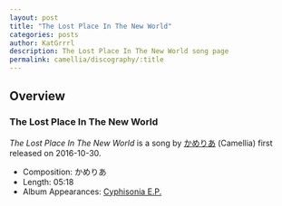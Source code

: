 ```yaml
---
layout: post
title: "The Lost Place In The New World"
categories: posts
author: KatGrrrl
description: The Lost Place In The New World song page
permalink: camellia/discography/:title
---
```


## Overview

### The Lost Place In The New World

*The Lost Place In The New World* is a song by [かめりあ](<{% link postsWiki/_posts/2023-12-10-camellia.md %}>) (Camellia) first released on 2016-10-30.

* Composition: かめりあ
* Length: 05:18
* Album Appearances: [Cyphisonia E.P.](<{% link postsInclude/_posts/camellia/albums/Cyphisonia/2023-12-18-Cyphisonia.md %}>)
